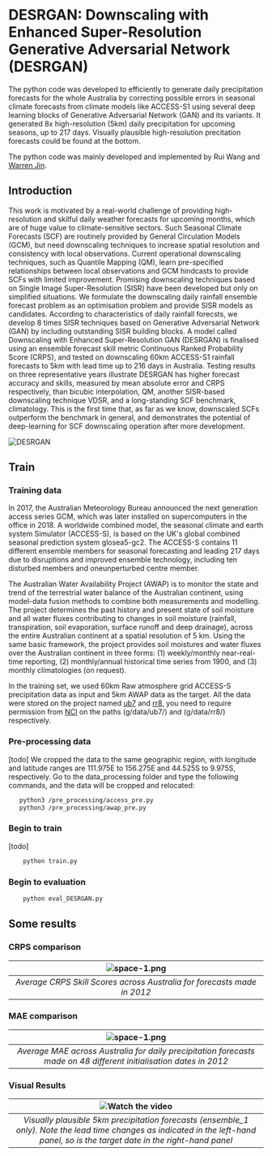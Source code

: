 # DESRGAN: Downscaling with Enhanced Super-Resolution Generative Adversarial Network (DESRGAN)

The python code was developed to efficiently to generate daily precipitation forecasts for the whole Australia by correcting possible errors in seasonal climate forecasts from climate models like ACCESS-S1 using several deep learning blocks of Generative Adversarial Network (GAN) and its variants. It generated 8x high-resolution (5km) daily precipitation for upcoming seasons, up to 217 days. Visually plausible high-resolution precitation forecasts could be found at the bottom.

The python code was mainly developed and implemented by Rui Wang and [Warren Jin](https://people.csiro.au/J/W/Warren-Jin).

## Introduction
This work is motivated by a real-world challenge of providing high-resolution and skilful daily weather forecasts for upcoming months, which are of huge value to climate-sensitive sectors. Such Seasonal Climate Forecasts (SCF) are routinely provided by General Circulation Models (GCM), but need downscaling techniques to increase spatial resolution and consistency with local observations. Current operational downscaling techniques, such as Quantile Mapping (QM), learn pre-specified relationships between local observations and GCM hindcasts to provide SCFs with limited improvement. Promising downscaling techniques based on Single Image Super-Resolution (SISR) have been developed but only on simplified situations. We formulate the downscaling daily rainfall ensemble forecast problem as an optimisation problem and provide SISR models as candidates. According to characteristics of daily rainfall forecsts, we develop 8 times SISR techniques based on Generative Adversarial Network (GAN) by including outstanding SISR building blocks. A model called Downscaling with Enhanced Super-Resolution GAN (DESRGAN) is finalised using an ensemble forecast skill metric Continuous Ranked Probability Score (CRPS), and tested on downscaling 60km ACCESS-S1 rainfall forecasts to 5km with lead time up to 216 days in Australia. Testing results on three representative years illustrate DESRGAN has higher forecast accuracy and skills, measured by mean absolute error and CRPS respectively, than bicubic interpolation, QM, another SISR-based downscaling technique VDSR, and a long-standing SCF benchmark, climatology. This is the first time that, as far as we know, downscaled SCFs outperform the benchmark in general, and demonstrates the potential of deep-learning for SCF downscaling operation after more development. 

![DESRGAN](/img/DESRGANstructure.png)


## Train
### Training data 

In 2017, the Australian Meteorology Bureau announced the next generation access series GCM, which was later installed on supercomputers in the office in 2018. A worldwide combined model, the seasonal climate and earth system Simulator (ACCESS-S), is based on the UK's global combined seasonal prediction system glosea5-gc2. The ACCESS-S contains 11 different ensemble members for seasonal forecasting and leading 217 days due to disruptions and improved ensemble technology,  including ten disturbed members and oneunperturbed centre member.

The Australian Water Availability Project (AWAP) is to monitor the state and trend of the terrestrial water balance of the Australian continent, using model-data fusion methods to combine both measurements and modelling. The project determines the past history and present state of soil moisture and all water fluxes contributing to changes in soil moisture (rainfall, transpiration, soil evaporation, surface runoff and deep drainage), across the entire Australian continent at a spatial resolution of 5 km. Using the same basic framework, the project provides soil moistures and water fluxes over the Australian continent in three forms: (1) weekly/monthly near-real-time reporting, (2) monthly/annual historical time series from 1900, and (3) monthly climatologies (on request).

In the training set, we used 60km Raw atmosphere grid ACCESS-S precipitation data as input and 5km AWAP data as the target.
All the data were stored on the project named [ub7](http://www.bom.gov.au/metadata/catalogue/19115/ANZCW0503900697/) and [rr8](http://www.bom.gov.au/metadata/catalogue/19115/ANZCW0503900567/), you need to require permission from [NCI](https://nci.org.au/) on the paths (g/data/ub7/) and (g/data/rr8/) respectively.

### Pre-processing data
[todo]
We cropped the data to the same geographic region, with longitude and latitude ranges are 111.975E to 156.275E and 44.525S to 9.975S, respectively. Go to the data_processing folder and type the following commands, and the data will be cropped and relocated:

 ```bash
    python3 /pre_processing/access_pre.py
    python3 /pre_processing/awap_pre.py
 ```

### Begin to train
[todo]

```bash
    python train.py 
```

### Begin to evaluation

```bash
    python eval_DESRGAN.py 
```


## Some results
### CRPS comparison
| ![space-1.png](/img/CRPS_SS_2012-1.png) | 
|:--:| 
| *Average CRPS Skill Scores across Australia for forecasts made in 2012* |

### MAE comparison
| ![space-1.png](/img/MAE_2012-1.png) | 
|:--:| 
| *Average MAE across Australia for daily precipitation forecasts made on 48 different initialisation dates in 2012* |

### Visual Results

| ![Watch the video](/img/visual.gif) | 
|:--:| 
| *Visually plausible 5km precipitation forecasts (ensemble_1 only). Note the lead time changes as indicated in the left-hand panel, so is the target date in the right-hand panel* |


